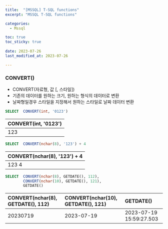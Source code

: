 ```yaml
---
title:  "[MSSQL] T-SQL functions" 
excerpt: "MSSQL T-SQL functions"

categories:
  - Mssql

toc: true
toc_sticky: true
 
date: 2023-07-26
last_modified_at: 2023-07-26

---
```

### CONVERT()
- CONVERT(자료형, 값 [, 스타일])
- 기존의 데이터를 원하는 크기, 원하는 형식의 데이터로 변환
- 날짜형일경우 스타일을 지정해서 원하는 스타일로 날짜 데이터 변환
```sql
SELECT  CONVERT(int, '0123')
```
| CONVERT(int, '0123') |
|:---------------------|
| 123                  |
```sql
SELECT  CONVERT(nchar(8), '123') + 4
```
| CONVERT(nchar(8), '123') + 4 |
|:-----------------------------|
| 123    4                     |
```sql
SELECT  CONVERT(nchar(8), GETDATE(), 112),
        CONVERT(nchar(10), GETDATE(), 121),
        GETDATE()
```
| CONVERT(nchar(8), GETDATE(), 112) | CONVERT(nchar(10), GETDATE(), 121) | GETDATE()                |
|:-----------------------------|:-----------------------------------|:-------------------------|
| 20230719                     | 2023-07-19                         | 2023-07-19 15:59:27.503  |